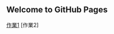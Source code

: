 ## Welcome to GitHub Pages
[作業1](https://163lemon.github.io/1110932025/45.html)
[作業2]<a href='99.html'>
